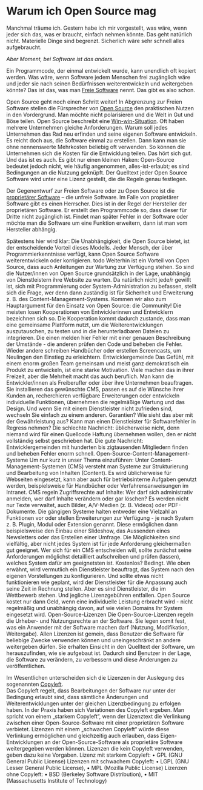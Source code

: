 # Warum ich Open Source mag

Manchmal träume ich. Gestern habe ich mir vorgestellt, was wäre, wenn jeder sich das, 
was er braucht, einfach nehmen könnte. Das geht natürlich nicht. 
Materielle Dinge sind begrenzt. Sicherlich wäre sehr schnell alles aufgebraucht.  

*Aber Moment, bei Software ist das anders.*  

Ein Programmcode, 
der einmal entwickelt wurde, kann unendlich oft kopiert werden. 
Was wäre, wenn Software jedem Menschen frei zugänglich wäre und jeder sie 
nach seinen Bedürfnissen weiterentwickeln und weitergeben könnte? 
Das ist das, was man [Freie Software](https://de.wikipedia.org/wiki/Freie_Software) nennt. 
Das gibt es also schon.  

Open Source geht noch einen Schritt weiter! 
In Abgrenzung zur Freien Software stellen die Fürsprecher 
von [Open Source](https://de.wikipedia.org/wiki/Open_Source) den praktischen Nutzen 
in den Vordergrund. Man möchte nicht polarisieren und die Welt in Gut und Böse teilen. 
Open Source beschreibt eine 
[Win-win-Situation](https://de.wikipedia.org/wiki/Win-win). 
Oft haben mehrere Unternehmen gleiche Anforderungen. 
Warum soll jedes Unternehmen das Rad neu erfinden und 
seine eigenen Software entwickeln. Es reicht doch aus, die Software einmal zu erstellen. 
Dann kann man sie ohne nennenswerte Mehrkosten beliebig oft verwenden. 
So können die Unternehmen sich die Kosten für die Entwicklung teilen. 
Das hört sich gut. Und das ist es auch. Es gibt nur einen kleinen Haken: 
Open-Source bedeutet jedoch nicht, wie häufig angenommen, alles-ist-erlaubt; 
es sind Bedingungen an die Nutzung geknüpft. 
Der Quelltext jeder Open Source Software wird unter eine Lizenz gestellt, 
die die Regeln genau festlegen.  

Der Gegenentwurf zur Freien Software oder zu Open Source ist die 
[proprietärer Software](https://de.wikipedia.org/wiki/Propriet%C3%A4r) – 
die unfreie Software. Im Falle von propietärer Software gibt es einen Herrscher. 
Dies ist in der Regel der Hersteller der proprietären Software. 
Er erstellt den Programmcode so, dass dieser für Dritte nicht zugänglich ist. 
Findet man später Fehler in der Software oder möchte man die Software 
um eine Funktion erweitern, dann ist man vom Hersteller abhängig.  

Spätestens hier wird klar: Die Unabhängigkeit, die Open Source bietet, 
ist der entscheidende Vorteil dieses Modells. 
Jeder Mensch, der über Programmierkenntnisse verfügt, 
kann Open Source Software weiterentwickeln oder korrigieren. 
todo
Weiterhin ist ein Vorteil von Open Source, dass auch Anleitungen zur Wartung zur Verfügung stehen. So sind die Nutzer/innen von Open Source grundsätzlich in der Lage, unabhängig von Dienstleistern ihre Website zu warten. Da natürlich nicht jede/r gewillt ist, sich mit Programmierung oder System-Administration zu befassen, stellt sich die Frage, wer denn dann zuständig ist für Sicherheit und Erweiterung z. B. des Content-Management-Systems.
Kommen wir also zum Hauptargument für den Einsatz von Open Source: die Community! Die meisten losen Kooperationen von Entwicklerinnen und Entwicklern bezeichnen sich so. Die Kooperation kommt dadurch zustande, dass man eine gemeinsame Plattform nutzt, um die Weiterentwicklungen auszutauschen, zu testen und in die herunterladbaren Dateien zu integrieren. Die einen melden hier Fehler mit einer genauen Beschreibung der Umstände - die anderen prüfen den Code und beheben die Fehler. Wieder andere schreiben Handbücher oder erstellen Screencasts, um Neulingen den Einstieg zu erleichtern.
Entwicklergemeinde
Das Gefühl, mit einem enorm großen Team gemeinsam und meist ganz demokratisch ein Produkt zu entwickeln, ist eine starke Motivation. Viele machen das in ihrer Freizeit, aber die Mehrheit macht das auch beruflich. Man kann die Entwickler/innen als Freiberufler oder über ihre Unternehmen beauftragen. Sie installieren das gewünschte CMS, passen es auf die Wünsche ihrer Kunden an, recherchieren verfügbare Erweiterungen oder entwickeln individuelle Funktionen, übernehmen die regelmäßige Wartung und das Design. Und wenn Sie mit einem Dienstleister nicht zufrieden sind, wechseln Sie einfach zu einem anderen.
Garantien?
Wie sieht das aber mit der Gewährleistung aus? Kann man einen Dienstleister für Softwarefehler in Regress nehmen? Die schlechte Nachricht: üblicherweise nicht, denn niemand wird für einen Quellcode Haftung übernehmen wollen, den er nicht vollständig selbst geschrieben hat. Die gute Nachricht: Entwicklergemeinden mit hunderten bis zigtausenden Mitgliedern finden und beheben Fehler enorm schnell.
Open-Source-Content-Management-Systeme
Um nur kurz in unser Thema einzuführen: Unter Content-Management-Systemen (CMS) versteht man Systeme zur Strukturierung und Bearbeitung von Inhalten (Content). Es wird üblicherweise für Webseiten eingesetzt, kann aber auch für betriebsinterne Aufgaben genutzt werden, beispielsweise für Handbücher oder Verfahrens­anweisungen im Intranet. CMS regeln Zugriffsrechte auf Inhalte: Wer darf sich administrativ anmelden, wer darf Inhalte verändern oder gar löschen? Es werden nicht nur Texte verwaltet, auch Bilder, A/V-Medien (z. B. Videos) oder PDF-Dokumente. Die gängigen Systeme halten entweder eine Vielzahl an Funktionen vor oder stellen Erweiterungen zur Verfügung - je nach System z. B. Plugin, Modul oder Extension genannt. Diese ermöglichen dann beispielsweise den Einbau einer Slideshow, das Aussenden eines Newsletters oder das Erstellen einer Umfrage. Die Möglichkeiten sind vielfältig, aber nicht jedes System ist für jede Anforderung gleichermaßen gut geeignet. Wer sich für ein CMS entscheiden will, sollte zunächst seine Anforderungen möglichst detailliert aufschreiben und prüfen (lassen), welches System dafür am geeignetsten ist.
Kostenlos?
Bedingt. Wie oben erwähnt, wird vermutlich ein Dienstleister beauftragt, das System nach den eigenen Vorstellungen zu konfigurieren. Und sollte etwas nicht funktionieren wie geplant, wird der Dienstleister für die Anpassung auch seine Zeit in Rechnung stellen. Aber es sind Dienstleister, die im Wettbewerb stehen. Und jegliche Lizenzgebühren entfallen. Open Source kostet nur dann Geld, wenn eine individuelle Leistung erbracht wird - nicht regelmäßig und unabhängig davon, auf wie vielen Domains Ihr System eingesetzt wird.
Open-Source-Lizenzen
Die Open-Source-Lizenzen regeln die Urheber- und Nutzungsrechte an der Software. Sie legen somit fest, was ein Anwender mit der Software machen darf (Nutzung, Modifikation, Weitergabe). Allen Lizenzen ist gemein, dass Benutzer die Software für beliebige Zwecke verwenden können und uneingeschränkt an andere weitergeben dürfen. Sie erhalten Einsicht in den Quelltext der Software, um herauszufinden, wie sie aufgebaut ist. Dadurch sind Benutzer in der Lage, die Software zu verändern, zu verbessern und diese Änderungen zu veröffentlichen.

Im Wesentlichen unterscheiden sich die Lizenzen in der Auslegung des sogenannten 
[Copyleft](https://de.wikipedia.org/wiki/Copyleft).  
Das Copyleft regelt, dass Bearbeitungen der Software nur unter der Bedingung erlaubt sind, 
dass sämtliche Änderungen und Weiterentwicklungen unter der gleichen Lizenzbedingung 
zu erfolgen haben. 
In der Praxis haben sich Variationen des Copyleft ergeben. 
Man spricht von einem „starkem Copyleft“, wenn der Lizenztext die Verlinkung zwischen einer Open-Source-Software mit einer proprietären Software verbietet. Lizenzen mit einem „schwachen Copyleft“ würde diese Verlinkung ermöglichen und gleichzeitig auch erlauben, dass Eigen-Entwicklungen an der Open-Source-Software als proprietäre Software weitergegeben werden können. Lizenzen die kein Copyleft verwenden, geben dazu keine Vorgaben.
Lizenz mit starkem Copyleft:
    • GPL (GNU General Public License) 
Lizenzen mit schwachem Copyleft:
    • LGPL (GNU Lesser General Public License), 
    • MPL (Mozilla Public License) 
Lizenzen ohne Copyleft:
    • BSD (Berkeley Software Distribution), 
    • MIT (Massachusetts Institute of Technology) 
